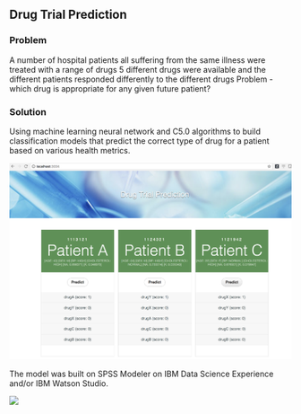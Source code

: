 ## Drug Trial Prediction

### Problem
A number of hospital patients all suffering from the same illness were treated with a range of drugs
5 different drugs were available and the different patients responded differently to the different drugs
Problem - which drug is appropriate for any given future patient?

### Solution
Using machine learning neural network and C5.0 algorithms to build classification models that predict the correct type of drug for a patient based on various health metrics.


![](https://github.com/mlhubca/app/blob/master/drug-trial/images/app.png)

The model was built on SPSS Modeler on IBM Data Science Experience and/or IBM Watson Studio.

![](https://github.com/mlhubca/lab/blob/master/drug//drug-trails.png)
